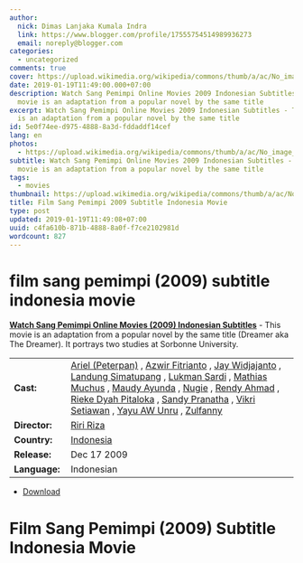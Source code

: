 ```yaml
---
author:
  nick: Dimas Lanjaka Kumala Indra
  link: https://www.blogger.com/profile/17555754514989936273
  email: noreply@blogger.com
categories:
  - uncategorized
comments: true
cover: https://upload.wikimedia.org/wikipedia/commons/thumb/a/ac/No_image_available.svg/2048px-No_image_available.svg.png
date: 2019-01-19T11:49:00.000+07:00
description: Watch Sang Pemimpi Online Movies 2009 Indonesian Subtitles - This
  movie is an adaptation from a popular novel by the same title
excerpt: Watch Sang Pemimpi Online Movies 2009 Indonesian Subtitles - This movie
  is an adaptation from a popular novel by the same title
id: 5e0f74ee-d975-4888-8a3d-fddaddf14cef
lang: en
photos:
  - https://upload.wikimedia.org/wikipedia/commons/thumb/a/ac/No_image_available.svg/2048px-No_image_available.svg.png
subtitle: Watch Sang Pemimpi Online Movies 2009 Indonesian Subtitles - This
  movie is an adaptation from a popular novel by the same title
tags:
  - movies
thumbnail: https://upload.wikimedia.org/wikipedia/commons/thumb/a/ac/No_image_available.svg/2048px-No_image_available.svg.png
title: Film Sang Pemimpi 2009 Subtitle Indonesia Movie
type: post
updated: 2019-01-19T11:49:08+07:00
uuid: c4fa610b-871b-4888-8a0f-f7ce2102981d
wordcount: 827
---
```


<h1 for="title" class="notranslate">film sang pemimpi (2009) subtitle indonesia  movie</h1>  <div>  <div class="entry-content entry-content-single" itemprop="description">  <p> <span class="notranslate"> <strong><a href="http://webmanajemen.com/search/?q=sang%20pemimpi%202009">Watch Sang Pemimpi Online Movies (2009) Indonesian Subtitles</a></strong> - This movie is an adaptation from a popular novel by the same title (Dreamer aka The Dreamer).</span> <span class="notranslate"> It portrays two studies at Sorbonne University.</span> </p>  <table>  <tbody><tr>  <td width="20%"> <span class="notranslate"> <strong>Cast:</strong></span> </td>  <td> <span class="notranslate"> <span><span><a href="http://webmanajemen.com/search/?q=cast%20ariel%20peterpan" rel="tag">Ariel (Peterpan)</a></span></span> , <span><span><a href="http://webmanajemen.com/search/?q=cast%20azwir%20fitrianto" rel="tag">Azwir Fitrianto</a></span></span> , <span><span><a href="http://webmanajemen.com/search/?q=cast%20jay%20widjajanto" rel="tag">Jay Widjajanto</a></span></span> , <span><span><a href="http://webmanajemen.com/search/?q=cast%20landung%20simatupang" rel="tag">Landung Simatupang</a></span></span> , <span><span><a href="http://webmanajemen.com/search/?q=cast%20lukman%20sardi" rel="tag">Lukman Sardi</a></span></span> , <span><span><a href="http://webmanajemen.com/search/?q=cast%20mathias%20muchus" rel="tag">Mathias Muchus</a></span></span> , <span><span><a href="http://webmanajemen.com/search/?q=cast%20maudy%20ayunda" rel="tag">Maudy Ayunda</a></span></span> , <span><span><a href="http://webmanajemen.com/search/?q=cast%20nugie" rel="tag">Nugie</a></span></span> , <span><span><a href="http://webmanajemen.com/search/?q=cast%20rendy%20ahmad" rel="tag">Rendy Ahmad</a></span></span> , <span><span><a href="http://webmanajemen.com/search/?q=cast%20rieke%20dyah%20pitaloka" rel="tag">Rieke Dyah Pitaloka</a></span></span> , <span><span><a href="http://webmanajemen.com/search/?q=cast%20sandy%20pranatha" rel="tag">Sandy Pranatha</a></span></span> , <span><span><a href="http://webmanajemen.com/search/?q=cast%20vikri%20setiawan" rel="tag">Vikri Setiawan</a></span></span> , <span><span><a href="http://webmanajemen.com/search/?q=cast%20yayu%20a%20w%20unru" rel="tag">Yayu AW Unru</a></span></span> , <span><span><a href="http://webmanajemen.com/search/?q=cast%20zulfanny" rel="tag">Zulfanny</a></span></span></span> </td>  </tr>  <tr>  <td width="20%"> <span class="notranslate"> <strong>Director:</strong></span> </td>  <td> <span class="notranslate"> <span><span><a href="http://webmanajemen.com/search/?q=director%20riri%20riza" rel="tag">Riri Riza</a></span></span></span> </td>  </tr>  <tr>  <td width="20%"> <span class="notranslate"> <strong>Country:</strong></span> </td>  <td> <span class="notranslate"> <span><a href="http://webmanajemen.com/search/?q=country%20indonesia" rel="tag">Indonesia</a></span></span> </td>  </tr>  <tr>  <td width="20%"> <span class="notranslate"> <strong>Release:</strong></span> </td>  <td><time itemprop="dateCreated" datetime="2009-12-17T00:00:00+00:00"><span class="notranslate"> <span>Dec 17 2009</span></span> </time></td>  </tr>  <tr>  <td width="20%"> <span class="notranslate"> <strong>Language:</strong></span> </td>  <td> <span class="notranslate"> <span property="inLanguage">Indonesian</span></span> </td>  </tr>  </tbody></table>  <p></p>  <div id="download" class="gmr-download-wrap clearfix"><ul class="list-inline gmr-download-list clearfix"><li> <a href="https://www.webmanajemen.com/page/safelink.html?url=aHR0cDovL2xpbmtzaHJpbmsubmV0LzdpNjVmRA==" class="button" rel="nofollow" target="_blank" title="Download link 1 The Dreamer (2009)"><span class="icon_download" aria-hidden="true"></span></a> <span class="notranslate"> <a href="https://www.webmanajemen.com/page/safelink.html?url=aHR0cDovL2xpbmtzaHJpbmsubmV0LzdpNjVmRA==" class="button" rel="nofollow" target="_blank" title="Download link 1 The Dreamer (2009)">Download</a></span> </li></ul></div>  <div class="gmr-grid idmuvi-core"><div class="row grid-container"><div class="clearfix"></div></div></div>  </div>  <h1 for="title"> <span class="notranslate"> Film Sang Pemimpi (2009) Subtitle Indonesia Movie</span> </h1>  </div>  <script src="https://codepen.io/dimaslanjaka/pen/aQRrbR.js"></script>